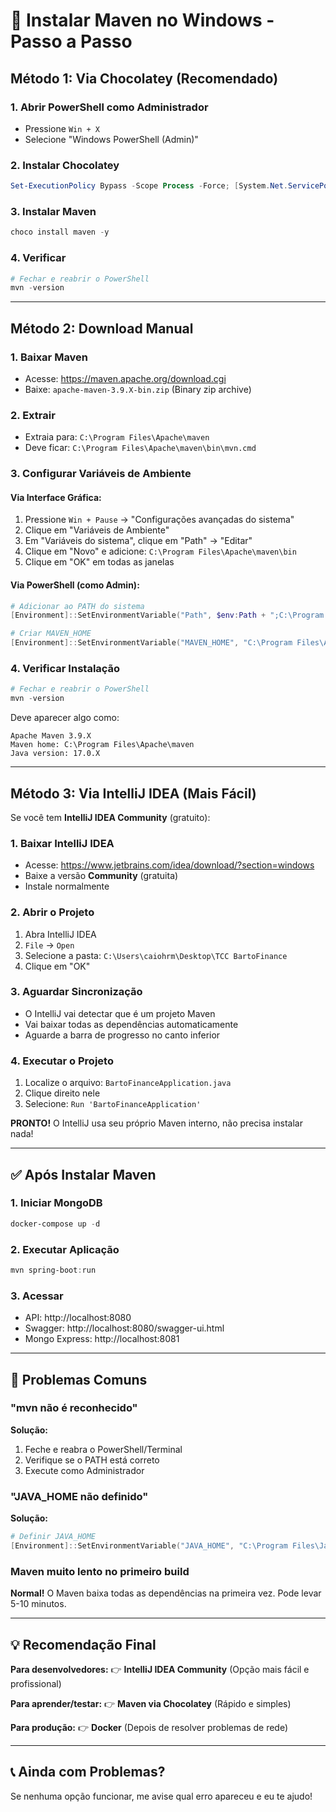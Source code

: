 # 🔧 Instalar Maven no Windows - Passo a Passo

## Método 1: Via Chocolatey (Recomendado)

### 1. Abrir PowerShell como Administrador
- Pressione `Win + X`
- Selecione "Windows PowerShell (Admin)"

### 2. Instalar Chocolatey
```powershell
Set-ExecutionPolicy Bypass -Scope Process -Force; [System.Net.ServicePointManager]::SecurityProtocol = [System.Net.ServicePointManager]::SecurityProtocol -bor 3072; iex ((New-Object System.Net.WebClient).DownloadString('https://community.chocolatey.org/install.ps1'))
```

### 3. Instalar Maven
```powershell
choco install maven -y
```

### 4. Verificar
```powershell
# Fechar e reabrir o PowerShell
mvn -version
```

---

## Método 2: Download Manual

### 1. Baixar Maven
- Acesse: https://maven.apache.org/download.cgi
- Baixe: `apache-maven-3.9.X-bin.zip` (Binary zip archive)

### 2. Extrair
- Extraia para: `C:\Program Files\Apache\maven`
- Deve ficar: `C:\Program Files\Apache\maven\bin\mvn.cmd`

### 3. Configurar Variáveis de Ambiente

#### Via Interface Gráfica:
1. Pressione `Win + Pause` → "Configurações avançadas do sistema"
2. Clique em "Variáveis de Ambiente"
3. Em "Variáveis do sistema", clique em "Path" → "Editar"
4. Clique em "Novo" e adicione: `C:\Program Files\Apache\maven\bin`
5. Clique em "OK" em todas as janelas

#### Via PowerShell (como Admin):
```powershell
# Adicionar ao PATH do sistema
[Environment]::SetEnvironmentVariable("Path", $env:Path + ";C:\Program Files\Apache\maven\bin", "Machine")

# Criar MAVEN_HOME
[Environment]::SetEnvironmentVariable("MAVEN_HOME", "C:\Program Files\Apache\maven", "Machine")
```

### 4. Verificar Instalação
```powershell
# Fechar e reabrir o PowerShell
mvn -version
```

Deve aparecer algo como:
```
Apache Maven 3.9.X
Maven home: C:\Program Files\Apache\maven
Java version: 17.0.X
```

---

## Método 3: Via IntelliJ IDEA (Mais Fácil)

Se você tem **IntelliJ IDEA Community** (gratuito):

### 1. Baixar IntelliJ IDEA
- Acesse: https://www.jetbrains.com/idea/download/?section=windows
- Baixe a versão **Community** (gratuita)
- Instale normalmente

### 2. Abrir o Projeto
1. Abra IntelliJ IDEA
2. `File` → `Open`
3. Selecione a pasta: `C:\Users\caiohrm\Desktop\TCC BartoFinance`
4. Clique em "OK"

### 3. Aguardar Sincronização
- O IntelliJ vai detectar que é um projeto Maven
- Vai baixar todas as dependências automaticamente
- Aguarde a barra de progresso no canto inferior

### 4. Executar o Projeto
1. Localize o arquivo: `BartoFinanceApplication.java`
2. Clique direito nele
3. Selecione: `Run 'BartoFinanceApplication'`

**PRONTO!** O IntelliJ usa seu próprio Maven interno, não precisa instalar nada!

---

## ✅ Após Instalar Maven

### 1. Iniciar MongoDB
```powershell
docker-compose up -d
```

### 2. Executar Aplicação
```powershell
mvn spring-boot:run
```

### 3. Acessar
- API: http://localhost:8080
- Swagger: http://localhost:8080/swagger-ui.html
- Mongo Express: http://localhost:8081

---

## 🐛 Problemas Comuns

### "mvn não é reconhecido"
**Solução:**
1. Feche e reabra o PowerShell/Terminal
2. Verifique se o PATH está correto
3. Execute como Administrador

### "JAVA_HOME não definido"
**Solução:**
```powershell
# Definir JAVA_HOME
[Environment]::SetEnvironmentVariable("JAVA_HOME", "C:\Program Files\Java\jdk-17", "Machine")
```

### Maven muito lento no primeiro build
**Normal!** O Maven baixa todas as dependências na primeira vez. Pode levar 5-10 minutos.

---

## 💡 Recomendação Final

**Para desenvolvedores:**
👉 **IntelliJ IDEA Community** (Opção mais fácil e profissional)

**Para aprender/testar:**
👉 **Maven via Chocolatey** (Rápido e simples)

**Para produção:**
👉 **Docker** (Depois de resolver problemas de rede)

---

## 📞 Ainda com Problemas?

Se nenhuma opção funcionar, me avise qual erro apareceu e eu te ajudo!


